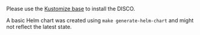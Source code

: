 Please use the [Kustomize base](../kustomize) to install the DISCO.

A basic Helm chart was created using `make generate-helm-chart` and might not reflect the latest state.

